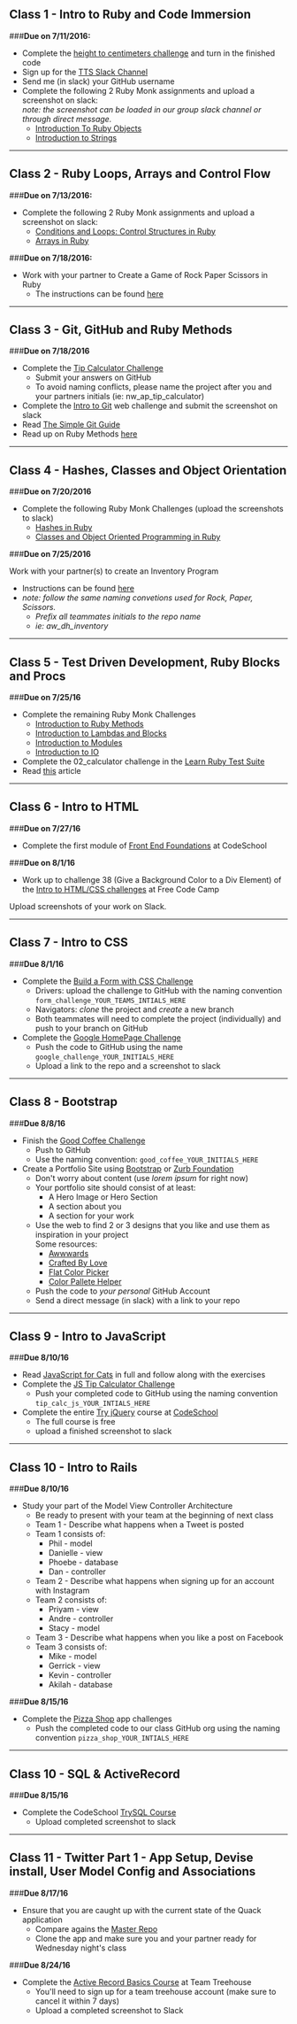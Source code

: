 ## Class 1 - Intro to Ruby and Code Immersion

###**Due on 7/11/2016:**

- Complete the [height to centimeters challenge](https://github.com/tts-code-immersion-clt-pt-summer-2016/class_notes/blob/master/homework_and_challenges/height_to_centimeters_challenge.md#challenge---height-to-centimeters) and turn in the finished code
- Sign up for the [TTS Slack Channel](http://ttsclt.slack.com)
- Send me (in slack) your GitHub username
- Complete the following 2 Ruby Monk assignments and upload a screenshot on slack:<br>*note: the screenshot can be loaded in our group slack channel or through direct message.*
	- [Introduction To Ruby Objects](https://rubymonk.com/learning/books/1-ruby-primer/chapters/6-objects/lessons/35-introduction-to-objects)
	- [Introduction to Strings](https://rubymonk.com/learning/books/1-ruby-primer/chapters/5-strings/lessons/7-string-introduction)

- - - -

## Class 2 - Ruby Loops, Arrays and Control Flow

###**Due on 7/13/2016:**

- Complete the following 2 Ruby Monk assignments and upload a screenshot on slack:
	- [Conditions and Loops: Control Structures in Ruby](https://rubymonk.com/learning/books/1-ruby-primer/chapters/8-control-structures/lessons/43-boolean-expressions-in-ruby)
	- [Arrays in Ruby](https://rubymonk.com/learning/books/1-ruby-primer/chapters/1-arrays/lessons/2-arrays-introduction)

###**Due on 7/18/2016:**

- Work with your partner to Create a Game of Rock Paper Scissors in Ruby
	- The instructions can be found [here](https://github.com/tts-code-immersion-clt-pt-summer-2016/class_notes/blob/master/homework_and_challenges/RPS_instructions.md#rock-paper-scissors-game)

- - - -

## Class 3 - Git, GitHub and Ruby Methods

###**Due on 7/18/2016**

- Complete the [Tip Calculator Challenge](https://github.com/tts-code-immersion-clt-pt-summer-2016/class_notes/blob/master/homework_and_challenges/tip_calculator_challenge.md#create-a-tip-calculator)
	- Submit your answers on GitHub
	- To avoid naming conflicts, please name the project after you and your partners initials (ie: nw_ap_tip_calculator)
- Complete the [Intro to Git](https://try.github.io/levels/1/challenges/1) web challenge and submit the screenshot on slack
- Read [The Simple Git Guide](http://rogerdudler.github.io/git-guide/)
- Read up on Ruby Methods [here](http://ruby.bastardsbook.com/chapters/methods/)


- - - -

## Class 4 - Hashes, Classes and Object Orientation

###**Due on 7/20/2016**

- Complete the following Ruby Monk Challenges (upload the screenshots to slack)
	- [Hashes in Ruby](https://rubymonk.com/learning/books/1-ruby-primer/chapters/10-hashes-in-ruby/lessons/46-introduction-to-ruby-hashes)
	- [Classes and Object Oriented Programming in Ruby](https://rubymonk.com/learning/books/1-ruby-primer/chapters/7-classes/lessons/39-classes)

###**Due on 7/25/2016**

Work with your partner(s) to create an Inventory Program
- Instructions can be found [here](https://github.com/tts-code-immersion-clt-pt-summer-2016/class_notes/blob/master/homework_and_challenges/inventory_assignment.md)
- *note: follow the same naming convetions used for Rock, Paper, Scissors.*
	- *Prefix all teammates initials to the repo name*
	- *ie: aw_dh_inventory*

- - - -

## Class 5 - Test Driven Development, Ruby Blocks and Procs

###**Due on 7/25/16**

- Complete the remaining Ruby Monk Challenges
  - [Introduction to Ruby Methods](https://rubymonk.com/learning/books/1-ruby-primer/chapters/19-ruby-methods/lessons/57-being-methodical)
  - [Introduction to Lambdas and Blocks](https://rubymonk.com/learning/books/1-ruby-primer/chapters/34-lambdas-and-blocks-in-ruby/lessons/77-lambdas-in-ruby)
  - [Introduction to Modules](https://rubymonk.com/learning/books/1-ruby-primer/chapters/35-modules/lessons/79-getting-modular)
  - [Introduction to IO](https://rubymonk.com/learning/books/1-ruby-primer/chapters/42-introduction-to-i-o/lessons/89-streams)
- Complete the 02_calculator challenge in the [Learn Ruby Test Suite](https://github.com/tts-code-immersion-clt-pt-summer-2016/learn_ruby)
- Read [this](http://mixandgo.com/blog/mastering-ruby-blocks-in-less-than-5-minutes) article

- - - -

## Class 6 - Intro to HTML

###**Due on 7/27/16**

- Complete the first module of [Front End Foundations](https://www.codeschool.com/courses/front-end-foundations) at CodeSchool

###**Due on 8/1/16**

- Work up to challenge 38 (Give a Background Color to a Div Element) of the [Intro to HTML/CSS challenges](https://www.freecodecamp.com/challenges/say-hello-to-html-elements) at Free Code Camp

Upload screenshots of your work on Slack.

- - - -

## Class 7 - Intro to CSS

###**Due 8/1/16**

- Complete the [Build a Form with CSS Challenge](https://github.com/tts-code-immersion-clt-pt-summer-2016/class_notes/blob/master/front-end/build_a_form_with_css_challenges.md#css-challenge---create-a-nice-looking-signup-form)
	- Drivers: upload the challenge to GitHub with the naming convention `form_challenge_YOUR_TEAMS_INTIALS_HERE`
	- Navigators: *clone* the project and *create* a new branch
	- Both teammates will need to complete the project (individually) and push to your branch on GitHub 
- Complete the [Google HomePage Challenge](https://github.com/tts-code-immersion-clt-pt-summer-2016/class_notes/blob/master/homework_and_challenges/clone_google_challenge.md#build-a-clone-of-the-google-homepage) 
	- Push the code to GitHub using the name `google_challenge_YOUR_INITIALS_HERE`
	- Upload a link to the repo and a screenshot to slack

- - - - 

## Class 8 - Bootstrap

###**Due 8/8/16**

- Finish the [Good Coffee Challenge](https://github.com/tts-code-immersion-clt-pt-summer-2016/class_notes/blob/master/front-end/bootstrap_good_coffee_challenge.md#bootstrap)
	- Push to GitHub
	- Use the naming convention: `good_coffee_YOUR_INITIALS_HERE`
- Create a Portfolio Site using [Bootstrap](http://getbootstrap.com/) or [Zurb Foundation](http://foundation.zurb.com/)
	- Don't worry about content (use *lorem ipsum* for right now)
	- Your portfolio site should consist of at least:
		- A Hero Image or Hero Section
		- A section about you
		- A section for your work
	- Use the web to find 2 or 3 designs that you like and use them as inspiration in your project<br>
		Some resources:
		- [Awwwards](http://www.awwwards.com/)
		- [Crafted By Love](http://www.craftedbylove.com/#/)
		- [Flat Color Picker](http://www.flatuicolorpicker.com/)
		- [Color Pallete Helper](http://paletton.com/#uid=1000u0kllllaFw0g0qFqFg0w0aF)
	- Push the code to *your personal* GitHub Account
	- Send a direct message (in slack) with a link to your repo
	
- - - - 

## Class 9 - Intro to JavaScript

###**Due 8/10/16**

- Read [JavaScript for Cats](http://jsforcats.com/) in full and follow along with the exercises 
- Complete the [JS Tip Calculator Challenge](https://github.com/tts-code-immersion-clt-pt-summer-2016/class_notes/blob/master/front-end/introToJavascript.md#challenge-3-tip-calculator)
	- Push your completed code to GitHub using the naming convention `tip_calc_js_YOUR_INTIALS_HERE`
- Complete the entire [Try jQuery](http://try.jquery.com/) course at [CodeSchool](https://www.codeschool.com/)
	- The full course is free
	- upload a finished screenshot to slack
- - - -

## Class 10 - Intro to Rails

###**Due 8/10/16**

- Study your part of the Model View Controller Architecture
	- Be ready to present with your team at the beginning of next class
	- Team 1 - Describe what happens when a Tweet is posted
	- Team 1 consists of: 
		- Phil - model 
		- Danielle - view 
		- Phoebe - database
		- Dan - controller
	- Team 2 - Describe what happens when signing up for an account with Instagram
	- Team 2 consists of: 
		- Priyam - view
		- Andre - controller
		- Stacy - model
	- Team 3 - Describe what happens when you like a post on Facebook
	- Team 3 consists of: 
		- Mike - model
		- Gerrick - view
		- Kevin - controller
		- Akilah - database 

###**Due 8/15/16**

- Complete the [Pizza Shop](https://github.com/tts-code-immersion-clt-pt-summer-2016/class_notes/blob/master/rails/rails_walkthrough.md) app challenges
	- Push the completed code to our class GitHub org using the naming convention `pizza_shop_YOUR_INTIALS_HERE` 
	 

- - - - 

## Class 10 - SQL & ActiveRecord

###**Due 8/15/16**

- Complete the CodeSchool [TrySQL Course](https://www.codeschool.com/courses/try-sql)
	- Upload completed screenshot to slack 

- - - -

## Class 11 - Twitter Part 1 - App Setup, Devise install, User Model Config and Associations

###**Due 8/17/16**

- Ensure that you are caught up with the current state of the Quack application
	- Compare agains the [Master Repo](https://github.com/tts-code-immersion-clt-pt-summer-2016/quack)
	- Clone the app and make sure you and your partner ready for Wednesday night's class

###**Due 8/24/16** 

- Complete the [Active Record Basics Course](https://teamtreehouse.com/library/activerecord-basics) at Team Treehouse 
	- You'll need to sign up for a team treehouse account (make sure to cancel it within 7 days) 
	- Upload a completed screenshot to Slack

